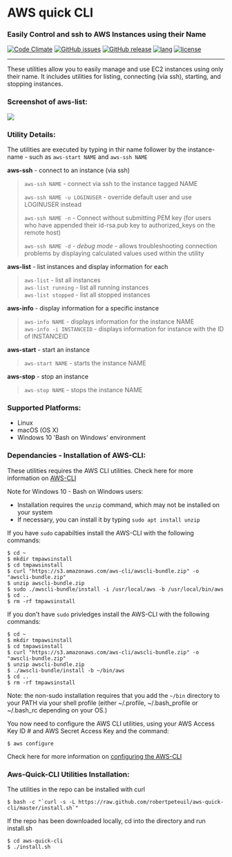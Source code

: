 # AWS quick CLI
### Easily Control and ssh to AWS Instances using their Name
[![Code Climate](https://codeclimate.com/github/robertpeteuil/aws-quick-cli/badges/gpa.svg?style=flat-square)](https://codeclimate.com/github/robertpeteuil/aws-quick-cli)
[![GitHub issues](https://img.shields.io/github/issues/robertpeteuil/aws-quick-cli.svg)](https://github.com/robertpeteuil/aws-quick-cli)
[![GitHub release](https://img.shields.io/github/release/robertpeteuil/aws-quick-cli.svg?colorB=1c64bf)](https://github.com/robertpeteuil/aws-quick-cli)
[![lang](https://img.shields.io/badge/language-bash-89e051.svg?style=flat-square)]()
[![license](https://img.shields.io/github/license/robertpeteuil/aws-quick-cli.svg?colorB=1c64bf)](https://github.com/robertpeteuil/aws-quick-cli)

---

These utilities allow you to easily manage and use EC2 instances using only their name.  It includes utilities for listing, connecting (via ssh), starting, and stopping instances.  

### Screenshot of aws-list:
![](https://cloud.githubusercontent.com/assets/1554603/24174034/db095af6-0e4b-11e7-8e66-fdfa1d8eecae.png)

### Utility Details:

The utilities are executed by typing in thir name follower by the instance-name - such as `aws-start NAME` and `aws-ssh NAME`

**aws-ssh** - connect to an instance (via ssh)

> `aws-ssh NAME` - connect via ssh to the instance tagged NAME
>
> `aws-ssh NAME -u LOGINUSER` - override default user and use LOGINUSER instead
>
> `aws-ssh NAME -n` - Connect without submitting PEM key (for users who have appended their id-rsa.pub key to authorized_keys on the remote host)
> 
> `aws-ssh NAME -d` - *debug mode* - allows troubleshooting connection problems by displaying calculated values used within the utility

**aws-list** - list instances and display information for each

> `aws-list` - list all instances    
> `aws-list running` - list all running instances     
> `aws-list stopped` - list all stopped instances      

**aws-info** - display information for a specific instance

> `aws-info NAME` - displays information for the instance NAME  
> `aws-info -i INSTANCEID` - displays information for instance with the ID of INSTANCEID

**aws-start** - start an instance

> `aws-start NAME` - starts the instance NAME

**aws-stop** - stop an instance

> `aws-stop NAME` - stops the instance NAME

### Supported Platforms:

- Linux
- macOS (OS X)
- Windows 10 'Bash on Windows' environment

### Dependancies - Installation of AWS-CLI:

These utilities requires the AWS CLI utilities.  Check here for more information on [AWS-CLI](https://aws.amazon.com/cli/)

Note for Windows 10 - Bash on Windows users: 
- Installation requires the `unzip` command, which may not be installed on your system
- If necessary, you can install it by typing `sudo apt install unzip` 

If you have `sudo` capabilties install the AWS-CLI with the following commands:

```shell
$ cd ~
$ mkdir tmpawsinstall
$ cd tmpawsinstall
$ curl "https://s3.amazonaws.com/aws-cli/awscli-bundle.zip" -o "awscli-bundle.zip"
$ unzip awscli-bundle.zip
$ sudo ./awscli-bundle/install -i /usr/local/aws -b /usr/local/bin/aws
$ cd ..
$ rm -rf tmpawsinstall
```

If you don't have `sudo` privledges install the AWS-CLI with the following commands:

```shell
$ cd ~
$ mkdir tmpawsinstall
$ cd tmpawsinstall
$ curl "https://s3.amazonaws.com/aws-cli/awscli-bundle.zip" -o "awscli-bundle.zip"
$ unzip awscli-bundle.zip
$ ./awscli-bundle/install -b ~/bin/aws
$ cd ..
$ rm -rf tmpawsinstall
```

Note: the non-sudo installation requires that you add the `~/bin` directory to your PATH via your shell profile (either ~/.profile, ~/.bash_profile or ~/.bash_rc depending on your OS.)

You now need to configure the AWS CLI utilities, using your AWS Access Key ID # and AWS Secret Access Key and the command:

```shell
$ aws configure
```

Check here for more information on [configuring the AWS-CLI](http://docs.aws.amazon.com/cli/latest/userguide/cli-chap-getting-started.html#cli-quick-configuration)


### Aws-Quick-CLI Utilities Installation:

The utilities in the repo can be installed with curl

```shell
$ bash -c "`curl -s -L https://raw.github.com/robertpeteuil/aws-quick-cli/master/install.sh`"
```

If the repo has been downloaded locally, cd into the directory and run install.sh

```shell
$ cd aws-quick-cli
$ ./install.sh
```

